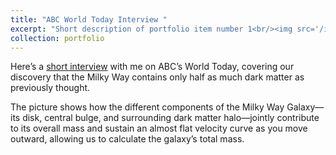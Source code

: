 ```yaml
---
title: "ABC World Today Interview "
excerpt: "Short description of portfolio item number 1<br/><img src='/images/RotationCurve_MW_Kafle2012.png'>"
collection: portfolio
---
```


Here’s a [short interview](https://www.abc.net.au/listen/programs/worldtoday/australian-scientist-reveals-milky-way-contains/5809556
) with me on ABC’s World Today, covering our discovery that the Milky Way contains only half as much dark matter as previously thought.

The picture shows how the different components of the Milky Way Galaxy—its disk, central bulge, and surrounding dark matter halo—jointly contribute to its overall mass and sustain an almost flat velocity curve as you move outward, allowing us to calculate the galaxy’s total mass.